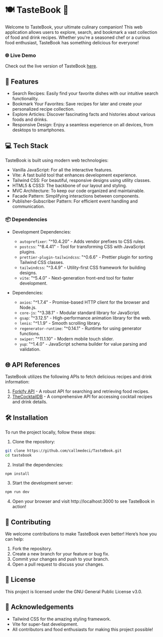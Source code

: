 # 🍽️ TasteBook 📖

Welcome to TasteBook, your ultimate culinary companion! This web application allows users to explore, search, and bookmark a vast collection of food and drink recipes. Whether you're a seasoned chef or a curious food enthusiast, TasteBook has something delicious for everyone!

### 🌐 Live Demo

Check out the live version of TasteBook [here](https://taste-book-one.vercel.app/).

## 🚀 Features

-   Search Recipes: Easily find your favorite dishes with our intuitive search functionality.
-   Bookmark Your Favorites: Save recipes for later and create your personalized recipe collection.
-   Explore Articles: Discover fascinating facts and histories about various foods and drinks.
-   Responsive Design: Enjoy a seamless experience on all devices, from desktops to smartphones.

## 💻 Tech Stack

TasteBook is built using modern web technologies:

-   Vanilla JavaScript: For all the interactive features.
-   Vite: A fast build tool that enhances development experience.
-   Tailwind CSS: For beautiful, responsive designs using utility classes.
-   HTML5 & CSS3: The backbone of our layout and styling.
-   MVC Architecture: To keep our code organized and maintainable.
-   Facade Pattern: Simplifying interactions between components.
-   Publisher-Subscriber Pattern: For efficient event handling and communication.

### 📦 Dependencies

-   Development Dependencies:

    -   `autoprefixer`: "^10.4.20" - Adds vendor prefixes to CSS rules.
    -   `postcss`: "^8.4.41" - Tool for transforming CSS with JavaScript plugins.
    -   `prettier-plugin-tailwindcss`: "^0.6.6" - Prettier plugin for sorting Tailwind CSS classes.
    -   `tailwindcss`: "^3.4.9" - Utility-first CSS framework for building designs.
    -   `vite`: "^5.4.0" - Next-generation front-end tool for faster development.

-   Dependencies:
    -   `axios`: "^1.7.4" - Promise-based HTTP client for the browser and Node.js.
    -   `core-js`: "^3.38.1" - Modular standard library for JavaScript.
    -   `gsap`: "^3.12.5" - High-performance animation library for the web.
    -   `lenis`: "^1.1.9" - Smooth scrolling library.
    -   `regenerator-runtime`: "^0.14.1" - Runtime for using generator functions.
    -   `swiper`: "^11.1.10" - Modern mobile touch slider.
    -   `yup`: "^1.4.0" - JavaScript schema builder for value parsing and validation.

## 🌐 API References

TasteBook utilizes the following APIs to fetch delicious recipes and drink information:

1. [Forkify API](https://forkify-api.herokuapp.com/api/v2) - A robust API for searching and retrieving food recipes.
2. [TheCocktailDB](https://www.thecocktaildb.com/api/json/v1) - A comprehensive API for accessing cocktail recipes and drink details.

## 🛠️ Installation

To run the project locally, follow these steps:

1. Clone the repository:

```bash
git clone https://github.com/callmedeci/TasteBook.git
cd tastebook
```

2. Install the dependencies:

```bash
npm install
```

3. Start the development server:

```bash
npm run dev
```

4. Open your browser and visit http://localhost:3000 to see TasteBook in action!

## 🤝 Contributing

We welcome contributions to make TasteBook even better! Here’s how you can help:

1. Fork the repository.
2. Create a new branch for your feature or bug fix.
3. Commit your changes and push to your branch.
4. Open a pull request to discuss your changes.

## 📄 License

This project is licensed under the GNU General Public License v3.0.

## 🙌 Acknowledgements

-   Tailwind CSS for the amazing styling framework.
-   Vite for super-fast development.
-   All contributors and food enthusiasts for making this project possible!
